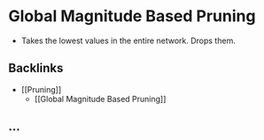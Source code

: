 # Global Magnitude Based Pruning
- Takes the lowest values in the entire network. Drops them.



## Backlinks
* [[Pruning]]
	* [[Global Magnitude Based Pruning]]

## ...